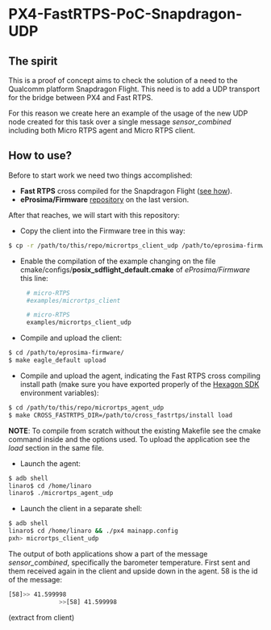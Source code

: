 # PX4-FastRTPS-PoC-Snapdragon-UDP

## The spirit

This is a proof of concept aims to check the solution of a need to the Qualcomm platform Snapdragon Flight. This need is to add a UDP transport for the bridge between PX4 and Fast RTPS.

For this reason we create here an example of the usage of the new UDP node created for this task over a single message *sensor_combined* including both Micro RTPS agent and Micro RTPS client.

## How to use?

Before to start work we need two things accomplished:

  - **Fast RTPS** cross compiled for the Snapdragon Flight ([see how](https://github.com/ATLFlight/cross_fastrtps)).
  - **eProsima/Firmware** [repository](https://github.com/eProsima/Firmware) on the last version.

After that reaches, we will start with this repository:

  - Copy the client into the Firmware tree in this way:

  ```sh
  $ cp -r /path/to/this/repo/micrortps_client_udp /path/to/eprosima-firmware/src/examples/
  ```
  - Enable the compilation of the example changing on the file cmake/configs/**posix_sdflight_default.cmake** of *eProsima/Firmware* this line:

  ```sh
       # micro-RTPS
       #examples/micrortps_client
  ```
  ```sh
       # micro-RTPS
       examples/micrortps_client_udp
  ```
  - Compile and upload the client:

  ```sh
  $ cd /path/to/eprosima-firmware/
  $ make eagle_default upload
  ```
  - Compile and upload the agent, indicating the Fast RTPS cross compiling install path (make sure you have exported properly of the [Hexagon SDK](https://github.com/ATLFlight/cross_toolchain/blob/master/README.md) environment variables):

  ```sh
  $ cd /path/to/this/repo/micrortps_agent_udp
  $ make CROSS_FASTRTPS_DIR=/path/to/cross_fastrtps/install load
  ```
**NOTE**: To compile from scratch without the existing Makefile see the cmake command inside and the options used. To upload the application see the *load* section in the same file.

  - Launch the agent:

  ```sh
  $ adb shell
  linaro$ cd /home/linaro
  linaro$ ./micrortps_agent_udp
  ```

  - Launch the client in a separate shell:

  ```sh
  $ adb shell
  linaro$ cd /home/linaro && ./px4 mainapp.config
  pxh> micrortps_client_udp
  ```

The output of both applications show a part of the message *sensor_combined*, specifically the barometer temperature. First sent and them received again in the client and upside down in the agent. 58 is the id of the message:

  ```sh
  [58]>> 41.599998
                >>[58] 41.599998
  ```
  (extract from client)
